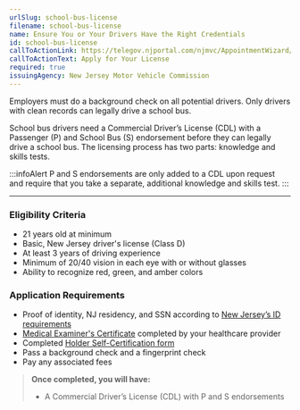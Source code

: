 ```yaml
---
urlSlug: school-bus-license
filename: school-bus-license
name: Ensure You or Your Drivers Have the Right Credentials
id: school-bus-license
callToActionLink: https://telegov.njportal.com/njmvc/AppointmentWizard/20
callToActionText: Apply for Your License
required: true
issuingAgency: New Jersey Motor Vehicle Commission
---
```

Employers must do a background check on all potential drivers. Only drivers with clean records can legally drive a school bus.

School bus drivers need a Commercial Driver’s License (CDL) with a Passenger (P) and School Bus (S) endorsement before they can legally drive a school bus. The licensing process has two parts: knowledge and skills tests.

:::infoAlert 
 P and S endorsements are only added to a CDL upon request and require that you take a separate, additional knowledge and skills test. 
:::


- - -

### Eligibility Criteria

* 21 years old at minimum
* Basic, New Jersey driver's license (Class D)
* At least 3 years of driving experience
* Minimum of 20/40 vision in each eye with or without glasses
* Ability to recognize red, green, and amber colors

### Application Requirements

* Proof of identity, NJ residency, and SSN according to [New Jersey’s ID requirements](https://www.state.nj.us/mvc/pdf/license/Standard_License_Sheet_Engl.pdf)
* [Medical Examiner's Certificate](https://www.state.nj.us/mvc/pdf/drivertopics/RA_4_1_a.pdf) completed by your healthcare provider
* Completed [Holder Self-Certification form](https://www.state.nj.us/mvc/pdf/drivertopics/CDSC-1.pdf)
* Pass a background check and a fingerprint check
* Pay any associated fees

> **Once completed, you will have:**
>
> * A Commercial Driver’s License (CDL) with P and S endorsements